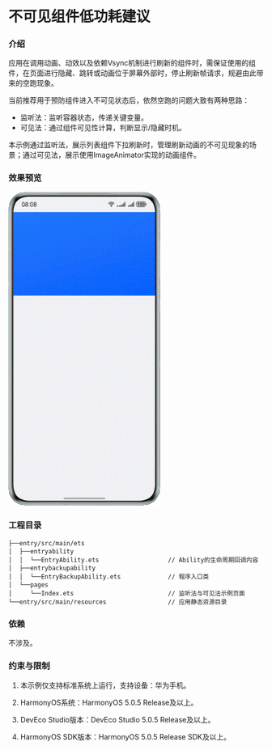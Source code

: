 # 不可见组件低功耗建议

### 介绍

应用在调用动画、动效以及依赖Vsync机制进行刷新的组件时，需保证使用的组件，在页面进行隐藏、跳转或动画位于屏幕外部时，停止刷新帧请求，规避由此带来的空跑现象。

当前推荐用于预防组件进入不可见状态后，依然空跑的问题大致有两种思路：
* 监听法：监听容器状态，传递关键变量。
* 可见法：通过组件可见性计算，判断显示/隐藏时机。

本示例通过监听法，展示列表组件下拉刷新时，管理刷新动画的不可见现象的场景；通过可见法，展示使用ImageAnimator实现的动画组件。

### 效果预览
![pic1.png](screenshots/visibleComponent.gif)

### 工程目录
```
├──entry/src/main/ets
│  ├──entryability
│  │  └──EntryAbility.ets                   // Ability的生命周期回调内容
│  ├──entrybackupability
│  │  └──EntryBackupAbility.ets             // 程序入口类
│  └──pages 
│     └──Index.ets                          // 监听法与可见法示例页面
└──entry/src/main/resources                 // 应用静态资源目录
```

### 依赖

不涉及。

### 约束与限制

1. 本示例仅支持标准系统上运行，支持设备：华为手机。

2. HarmonyOS系统：HarmonyOS 5.0.5 Release及以上。

3. DevEco Studio版本：DevEco Studio 5.0.5 Release及以上。

4. HarmonyOS SDK版本：HarmonyOS 5.0.5 Release SDK及以上。